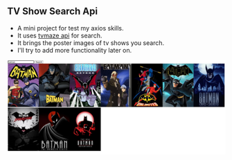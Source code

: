 ## TV Show Search Api

* A mini project for test my axios skills.
* It uses [tvmaze api](https://www.tvmaze.com/api) for search.
* It brings the poster images of tv shows you search.
* I'll try to add more functionality later on.

[![demo][1]][2]

[1]:  https://github.com/burak432/tvmaze_api/blob/main/screenshot.jpg
[2]:  https://burak432.github.io/tvmaze_api/ "Redirect to demo"